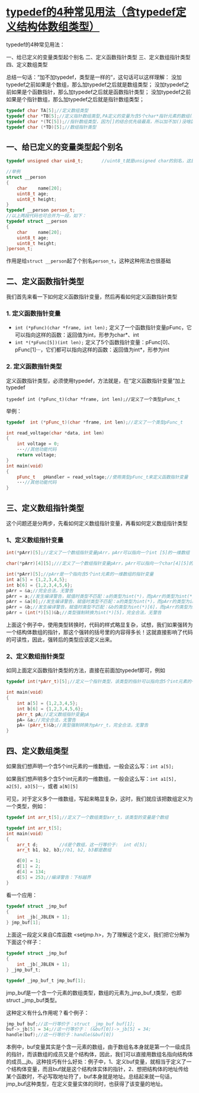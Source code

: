 # [typedef的4种常见用法（含typedef定义结构体数组类型）](https://www.cnblogs.com/guanghui-hua/p/17426155.html)

typedef的4种常见用法：

一、给已定义的变量类型起个别名
二、定义函数指针类型
三、定义数组指针类型
四、定义数组类型

总结一句话：“加不加typedef，类型是一样的“，这句话可以这样理解：
没加typedef之前如果是个数组，那么加typedef之后就是数组类型；
没加typedef之前如果是个函数指针，那么加typedef之后就是函数指针类型；
没加typedef之前如果是个指针数组，那么加typedef之后就是指针数组类型；

```C++
typedef char TA[5];//定义数组类型
typedef char *TB[5];//定义指针数组类型,PA定义的变量为含5个char*指针元素的数组(指针数组类型)
typedef char *(TC[5]);//指针数组类型，因为[]的结合优先级最高，所以加不加()没啥区别，TC等价于TB
typedef char (*TD)[5];//数组指针类型
```

## 一、给已定义的变量类型起个别名

```C++
typedef unsigned char uin8_t;       //uint8_t就是unsigned char的别名，这是最基础的用法

//举例
struct __person
{
    char    name[20];
    uint8_t age;
    uint8_t height;
}
typedef __person person_t;
//以上两段代码也可合并为一段，如下：
typedef struct __person
{
    char    name[20];
    uint8_t age;
    uint8_t height;
}person_t;
```

作用是给`struct __person`起了个别名`person_t`，这种这种用法也很基础

## 二、定义函数指针类型

我们首先来看一下如何定义函数指针变量，然后再看如何定义函数指针类型

### 1. 定义函数指针变量

- `int (*pFunc)(char *frame, int len);`
  定义了一个函数指针变量pFunc，它可以指向这样的函数：返回值为int，形参为char*、int
- `int *(*pFunc[5])(int len);`
  定义了5个函数指针变量：pFunc[0]、pFunc[1]···，它们都可以指向这样的函数：返回值为int*，形参为int

### 2. 定义函数指针类型

定义函数指针类型，必须使用typedef，方法就是，在“定义函数指针变量”加上typedef

```
typedef int (*pFunc_t)(char *frame, int len);//定义了一个类型pFunc_t
```

举例：

```C++
typedef  int (*pFunc_t)(char *frame, int len);//定义了一个类型pFunc_t

int read_voltage(char *data, int len)
{
    int voltage = 0;
    ···//其他功能代码
    return voltage;
}
int main(void)
{
    pFunc_t   pHandler = read_voltage;//使用类型pFunc_t来定义函数指针变量
    ···//其他功能代码
}
```

## 三、定义数组指针类型

这个问题还是分两步，先看如何定义数组指针变量，再看如何定义数组指针类型

### 1、定义数组指针变量

```C++
int(*pArr)[5];//定义了一个数组指针变量pArr，pArr可以指向一个int [5]的一维数组

char(*pArr)[4][5];///定义了一个数组指针变量pArr，pArr可以指向一个char[4][5]的二维数组

int(*pArr)[5];//pArr是一个指向含5个int元素的一维数组的指针变量
int a[5] = {1,2,3,4,5};
int b[6] = {1,2,3,4,5,6};
pArr = &a;//完全合法，无警告
pArr = a;//发生编译警告，赋值时类型不匹配：a的类型为int(*)，而pArr的类型为int(*)[5]
pArr = &a[0];//发生编译警告，赋值时类型不匹配：a的类型为int(*)，而pArr的类型为int(*)[5]
pArr = &b;//发生编译警告，赋值时类型不匹配：&b的类型为int(*)[6]，而pArr的类型为int(*)[5]
pArr = (int(*)[5])&b;//类型强制转换为int(*)[5]，完全合法，无警告
```

上面这个例子中，使用类型转换时，代码的样式略显复杂，试想，我们如果强转为一个结构体数组的指针，那这个强转的括号里的内容得多长！这就直接影响了代码的可读性，因此，强转后的类型应该定义出来。

### 2、定义数组指针类型

如同上面定义函数指针类型的方法，直接在前面加typedef即可，例如

```C++
typedef int(*pArr_t)[5];//定义一个指针类型，该类型的指针可以指向含5个int元素的一维数组

int main(void)
{
    int a[5] = {1,2,3,4,5};
    int b[6] = {1,2,3,4,5,6};
    pArr_t pA;//定义数组指针变量pA
    pA= &a;//完全合法，无警告    
    pA= (pArr_t)&b;//类型强制转换为pArr_t，完全合法，无警告
}
```

## 四、定义数组类型

如果我们想声明一个含5个int元素的一维数组，一般会这么写：`int a[5];`

如果我们想声明多个含5个int元素的一维数组，一般会这么写：`int a1[5], a2[5], a3[5]`···，或者 `a[N][5]`

可见，对于定义多个一维数组，写起来略显复杂，这时，我们就应该把数组定义为一个类型，例如：

```C++
typedef int arr_t[5];//定义了一个数组类型arr_t，该类型的变量是个数组

typedef int arr_t[5];
int main(void)
{
    arr_t d;        //d是个数组，这一行等价于:  int d[5];
    arr_t b1, b2, b3;//b1, b2, b3都是数组

    d[0] = 1;
    d[1] = 2;
    d[4] = 134;
    d[5] = 253;//编译警告：下标越界
}
```

看一个应用：

```C++
typedef struct _jmp_buf
{
    int _jb[_JBLEN + 1]; 
} jmp_buf[1];
```

上面这一段定义来自C库函数 <setjmp.h>，为了理解这个定义，我们把它分解为下面这个样子：

```C++
typedef struct _jmp_buf
{
    int _jb[_JBLEN + 1];
} _jmp_buf_t;

typedef _jmp_buf_t jmp_buf[1];
```

jmp_buf是一个含一个元素的数组类型，数组的元素为_jmp_buf_t类型，也即struct _jmp_buf类型。

这种定义有什么作用呢？看个例子：

```C++
jmp_buf buf;//这一行等价于：struct _jmp_buf buf[1];
buf->_jb[5] = 34;//这一行等价于： (&buf[0])->_jb[5] = 34;
handle(buf);//这一行等价于：handle(&buf[0])
```

本例中，buf变量其实是个含一元素的数组，由于数组名本身就是第一个一级成员的指针，而该数组的成员又是个结构体，因此，我们可以直接用数组名指向结构体的成员__jb。这种技巧有什么好处：例子中，1、定义buf变量，就相当于定义了一个结构体变量，而且buf就是这个结构体实体的指针，2、想把结构体的地址传给某个函数时，不必写取地址符了，buf本身就是地址。总结起来就一句话，jmp_buf这种类型，在定义变量实体的同时，也获得了该变量的地址。
